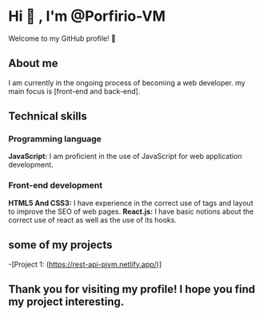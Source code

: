 # Hi 👋 , I'm @Porfirio-VM
Welcome to my GitHub profile! 🤖

## About me
I am currently in the ongoing process of becoming a web developer. my main focus is [front-end and back-end].

## Technical skills
### Programming language
**JavaScript:** I am proficient in the use of JavaScript for web application development.
### Front-end development
**HTML5 And CSS3:** I have experience in the correct use of tags and layout to improve the SEO of web pages.
**React.js:** I have basic notions about the correct use of react as well as the use of its hooks.

## some of my projects
-[Project 1: (https://rest-api-pjvm.netlify.app/)]

## Thank you for visiting my profile! I hope you find my project interesting.
